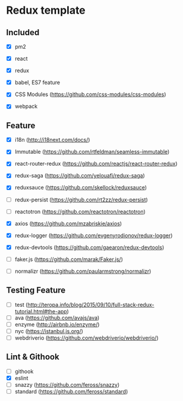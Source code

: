 # Redux template

## Included
- [x] pm2
- [x] react
- [x] redux
- [x] babel, ES7 feature
- [x] CSS Modules (https://github.com/css-modules/css-modules)
- [x] webpack


## Feature
- [x] i18n (http://i18next.com/docs/)
- [x] Immutable (https://github.com/rtfeldman/seamless-immutable)
- [x] react-router-redux (https://github.com/reactjs/react-router-redux)
- [x] redux-saga (https://github.com/yelouafi/redux-saga)
- [x] reduxsauce (https://github.com/skellock/reduxsauce)
- [ ] redux-persist (https://github.com/rt2zz/redux-persist)
- [ ] reactotron (https://github.com/reactotron/reactotron)
- [x] axios (https://github.com/mzabriskie/axios)
- [x] redux-logger (https://github.com/evgenyrodionov/redux-logger)
- [x] redux-devtools (https://github.com/gaearon/redux-devtools)
- [ ] faker.js (https://github.com/marak/Faker.js/)
- [ ] normalizr (https://github.com/paularmstrong/normalizr)


## Testing Feature
- [ ] test (http://teropa.info/blog/2015/09/10/full-stack-redux-tutorial.html#the-app)
- [ ] ava (https://github.com/avajs/ava)
- [ ] enzyme (http://airbnb.io/enzyme/)
- [ ] nyc (https://istanbul.js.org/)
- [ ] webdriverio (https://github.com/webdriverio/webdriverio/)

## Lint & Githook
- [ ] githook
- [x] eslint
- [ ] snazzy (https://github.com/feross/snazzy)
- [ ] standard (https://github.com/feross/standard)
